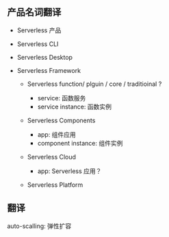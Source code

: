 <!-- ？ 不确定内容 -->

## 产品名词翻译

- Serverless 产品

- Serverless CLI

- Serverless Desktop

- Serverless Framework

  - Serverless function/ plguin / core / traditioinal ?

    - service: 函数服务
    - service instance: 函数实例

  - Serverless Components

    - app: 组件应用
    - component instance: 组件实例

  - Serverless Cloud

    - app: Serverless 应用？

  - Serverless Platform

## 翻译

auto-scalling: 弹性扩容
